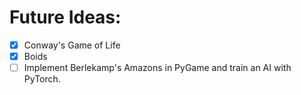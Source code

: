 # Future Ideas:

- [x] Conway's Game of Life
- [x] Boids
- [ ] Implement Berlekamp's Amazons in PyGame and train an AI with PyTorch.